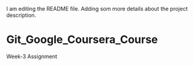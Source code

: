 I am editing the README file. Adding som more details about the project description. 
# Git_Google_Coursera_Course
Week-3 Assignment
